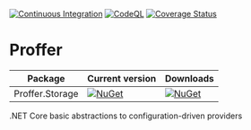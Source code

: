 [![Continuous Integration](https://github.com/asiffermann/proffer/actions/workflows/dotnet.yml/badge.svg)](https://github.com/asiffermann/proffer/actions/workflows/dotnet.yml) [![CodeQL](https://github.com/asiffermann/proffer/actions/workflows/codeql-analysis.yml/badge.svg)](https://github.com/asiffermann/proffer/actions/workflows/codeql-analysis.yml) [![Coverage Status](https://coveralls.io/repos/github/asiffermann/proffer/badge.svg)](https://coveralls.io/github/asiffermann/proffer)

# Proffer

| Package  |  Current version  | Downloads  |
|---|---|---|
| Proffer.Storage | [![NuGet](https://img.shields.io/nuget/v/Proffer.Storage.svg)](https://www.nuget.org/packages/Proffer.Storage/) | [![NuGet](https://img.shields.io/nuget/dt/Proffer.Storage.svg)](https://www.nuget.org/packages/Proffer.Storage/)

.NET Core basic abstractions to configuration-driven providers
